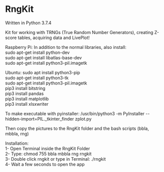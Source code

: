 # RngKit

Written in Python 3.7.4  

Kit for working with TRNGs (True Random Number Generators), creating Z-score tables, acquiring data and LivePlot!  

Raspberry Pi:
In addition to the normal libraries, also install:  
sudo apt-get install python-dev   
sudo apt-get install libatlas-base-dev  
sudo apt-get install python3-pil.imagetk

Ubuntu:
sudo apt install python3-pip  
sudo apt-get install python3-tk  
sudo apt-get install python3-pil.imagetk  
pip3 install bitstring  
pip3 install pandas  
pip3 install matplotlib  
pip3 install xlsxwriter  


To make executable with pyinstaller:
/usr/bin/python3 -m PyInstaller --hidden-import=PIL._tkinter_finder zplot.py  

Then copy the pictures to the RngKit folder and the bash scripts (bbla, mbbla, rng)  

Installation:  
1- Open Terminal inside the RngKit Folder  
2- Type: chmod 755 bbla mbbla rng rngkit  
3- Double click rngkit or type in Terminal: ./rngkit  
4- Wait a few seconds to open the app  
